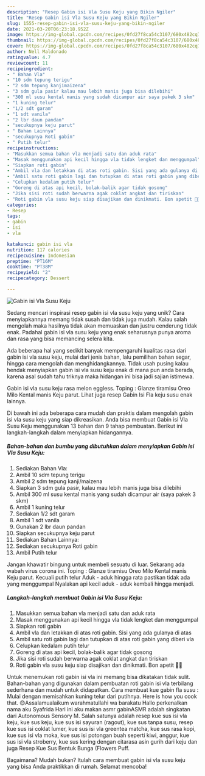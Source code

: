 ```yaml
---
description: "Resep Gabin isi Vla Susu Keju yang Bikin Ngiler"
title: "Resep Gabin isi Vla Susu Keju yang Bikin Ngiler"
slug: 1555-resep-gabin-isi-vla-susu-keju-yang-bikin-ngiler
date: 2021-03-20T06:23:18.952Z
image: https://img-global.cpcdn.com/recipes/0fd27f8ca54c3107/680x482cq70/gabin-isi-vla-susu-keju-foto-resep-utama.jpg
thumbnail: https://img-global.cpcdn.com/recipes/0fd27f8ca54c3107/680x482cq70/gabin-isi-vla-susu-keju-foto-resep-utama.jpg
cover: https://img-global.cpcdn.com/recipes/0fd27f8ca54c3107/680x482cq70/gabin-isi-vla-susu-keju-foto-resep-utama.jpg
author: Nell Maldonado
ratingvalue: 4.7
reviewcount: 11
recipeingredient:
- " Bahan Vla"
- "10 sdm tepung terigu"
- "2 sdm tepung kanjimaizena"
- "3 sdm gula pasir kalau mau lebih manis juga bisa dilebihi"
- "300 ml susu kental manis yang sudah dicampur air saya pakek 3 skm"
- "1 kuning telur"
- "1/2 sdt garam"
- "1 sdt vanila"
- "2 lbr daun pandan"
- "secukupnya keju parut"
- " Bahan Lainnya"
- "secukupnya Roti gabin"
- " Putih telur"
recipeinstructions:
- "Masukkan semua bahan vla menjadi satu dan aduk rata"
- "Masak menggunakan api kecil hingga vla tidak lengket dan menggumpal"
- "Siapkan roti gabin"
- "Ambil vla dan letakkan di atas roti gabin. Sisi yang ada gulanya di atas"
- "Ambil satu roti gabin lagi dan tutupkan di atas roti gabin yang diberi vla"
- "Celupkan kedalam putih telur"
- "Goreng di atas api kecil, bolak-balik agar tidak gosong"
- "Jika sisi roti sudah berwarna agak coklat angkat dan tiriskan"
- "Roti gabin vla susu keju siap disajikan dan dinikmati. Bon apetit 🍪🍪"
categories:
- Resep
tags:
- gabin
- isi
- vla

katakunci: gabin isi vla 
nutrition: 117 calories
recipecuisine: Indonesian
preptime: "PT16M"
cooktime: "PT38M"
recipeyield: "2"
recipecategory: Dessert

---
```



![Gabin isi Vla Susu Keju](https://img-global.cpcdn.com/recipes/0fd27f8ca54c3107/680x482cq70/gabin-isi-vla-susu-keju-foto-resep-utama.jpg)

Sedang mencari inspirasi resep gabin isi vla susu keju yang unik? Cara menyiapkannya memang tidak susah dan tidak juga mudah. Kalau salah mengolah maka hasilnya tidak akan memuaskan dan justru cenderung tidak enak. Padahal gabin isi vla susu keju yang enak seharusnya punya aroma dan rasa yang bisa memancing selera kita.

Ada beberapa hal yang sedikit banyak mempengaruhi kualitas rasa dari gabin isi vla susu keju, mulai dari jenis bahan, lalu pemilihan bahan segar, hingga cara mengolah dan menghidangkannya. Tidak usah pusing kalau hendak menyiapkan gabin isi vla susu keju enak di mana pun anda berada, karena asal sudah tahu triknya maka hidangan ini bisa jadi sajian istimewa.

Gabin isi vla susu keju rasa melon eggless. Toping : Glanze tiramisu Oreo Milo Kental manis Keju parut. Lihat juga resep Gabin Isi Fla keju susu enak lainnya.


Di bawah ini ada beberapa cara mudah dan praktis dalam mengolah gabin isi vla susu keju yang siap dikreasikan. Anda bisa membuat Gabin isi Vla Susu Keju menggunakan 13 bahan dan 9 tahap pembuatan. Berikut ini langkah-langkah dalam menyiapkan hidangannya.

<!--inarticleads1-->

##### Bahan-bahan dan bumbu yang dibutuhkan dalam menyiapkan Gabin isi Vla Susu Keju:

1. Sediakan  Bahan Vla:
1. Ambil 10 sdm tepung terigu
1. Ambil 2 sdm tepung kanji/maizena
1. Siapkan 3 sdm gula pasir, kalau mau lebih manis juga bisa dilebihi
1. Ambil 300 ml susu kental manis yang sudah dicampur air (saya pakek 3 skm)
1. Ambil 1 kuning telur
1. Sediakan 1/2 sdt garam
1. Ambil 1 sdt vanila
1. Gunakan 2 lbr daun pandan
1. Siapkan secukupnya keju parut
1. Sediakan  Bahan Lainnya:
1. Sediakan secukupnya Roti gabin
1. Ambil  Putih telur


Jangan khawatir bingung untuk membeli sesuatu di luar. Sekarang ada wabah virus corona ini. Toping : Glanze tiramisu Oreo Milo Kental manis Keju parut. Kecuali putih telur Aduk - aduk hingga rata pastikan tidak ada yang menggumpal Nyalakan api kecil aduk - aduk kembali hingga menjadi. 

<!--inarticleads2-->

##### Langkah-langkah membuat Gabin isi Vla Susu Keju:

1. Masukkan semua bahan vla menjadi satu dan aduk rata
1. Masak menggunakan api kecil hingga vla tidak lengket dan menggumpal
1. Siapkan roti gabin
1. Ambil vla dan letakkan di atas roti gabin. Sisi yang ada gulanya di atas
1. Ambil satu roti gabin lagi dan tutupkan di atas roti gabin yang diberi vla
1. Celupkan kedalam putih telur
1. Goreng di atas api kecil, bolak-balik agar tidak gosong
1. Jika sisi roti sudah berwarna agak coklat angkat dan tiriskan
1. Roti gabin vla susu keju siap disajikan dan dinikmati. Bon apetit 🍪🍪


Untuk menemukan roti gabin isi vla ini memang bisa dikatakan tidak sulit. Bahan-bahan yang digunakan dalam pembuatan roti gabin isi vla terbilang sederhana dan mudah untuk didapatkan. Cara membuat kue gabin fla susu : Mulai dengan memisahkan kuning telur dari putihnya. Here is how you cook that. 😊Assalamualaikum warahmatullahi wa barakatu Hallo perkenalkan nama aku Syafrida Hari ini aku makan asmr gabinASMR adalah singkatan dari Autonomous Sensory M. Salah satunya adalah resep kue sus isi vla keju, kue sus keju, kue sus isi sayuran (ragout), kue sus tanpa susu, resep kue sus isi coklat lumer, kue sus isi vla greentea matcha, kue sus rasa kopi, kue sus isi vla moka, kue sus isi potongan buah seperti kiwi, anggur, kue sus isi vla stroberry, kue sus kering dengan citarasa asin gurih dari keju dan juga Resep Kue Sus Bentuk Bunga (Flowers Puff. 

Bagaimana? Mudah bukan? Itulah cara membuat gabin isi vla susu keju yang bisa Anda praktikkan di rumah. Selamat mencoba!
